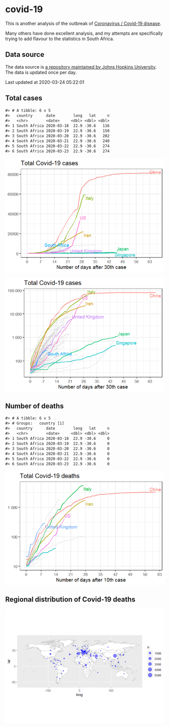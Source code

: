 
<!-- README.md is generated from README.Rmd. Please edit that file -->

# covid-19

<!-- badges: start -->

<!-- badges: end -->

This is another analysis of the outbreak of [Coronavirus / Covid-19
disease](https://en.wikipedia.org/wiki/Coronavirus_disease_2019).

Many others have done excellent analysis, and my attempts are
specifically trying to add flavour to the statistics in South Africa.

## Data source

The data source is [a repository maintained by Johns Hopkins
University](https://github.com/CSSEGISandData/COVID-19). The data is
updated once per day.

Last updated at 2020-03-24 05:22:01

## Total cases

    #> # A tibble: 6 x 5
    #>   country      date        long   lat     n
    #>   <chr>        <date>     <dbl> <dbl> <dbl>
    #> 1 South Africa 2020-03-18  22.9 -30.6   116
    #> 2 South Africa 2020-03-19  22.9 -30.6   150
    #> 3 South Africa 2020-03-20  22.9 -30.6   202
    #> 4 South Africa 2020-03-21  22.9 -30.6   240
    #> 5 South Africa 2020-03-22  22.9 -30.6   274
    #> 6 South Africa 2020-03-23  22.9 -30.6   274

![](README_files/figure-gfm/unnamed-chunk-5-1.png)<!-- -->

![](README_files/figure-gfm/unnamed-chunk-6-1.png)<!-- -->

## Number of deaths

    #> # A tibble: 6 x 5
    #> # Groups:   country [1]
    #>   country      date        long   lat     n
    #>   <chr>        <date>     <dbl> <dbl> <dbl>
    #> 1 South Africa 2020-03-18  22.9 -30.6     0
    #> 2 South Africa 2020-03-19  22.9 -30.6     0
    #> 3 South Africa 2020-03-20  22.9 -30.6     0
    #> 4 South Africa 2020-03-21  22.9 -30.6     0
    #> 5 South Africa 2020-03-22  22.9 -30.6     0
    #> 6 South Africa 2020-03-23  22.9 -30.6     0

![](README_files/figure-gfm/unnamed-chunk-9-1.png)<!-- -->

## Regional distribution of Covid-19 deaths

![](README_files/figure-gfm/unnamed-chunk-10-1.png)<!-- -->
